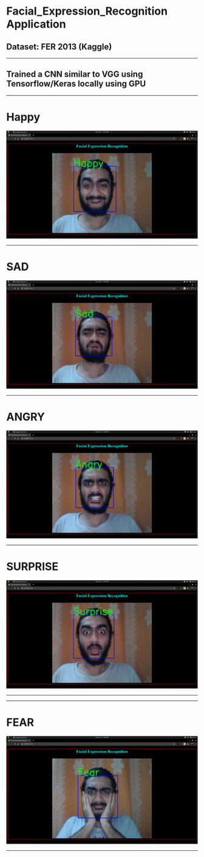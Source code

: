 # Facial_Expression_Recognition Application 

## Dataset: FER 2013 (Kaggle)

---------------------------------------------------------------------------
## Trained a CNN similar to VGG using Tensorflow/Keras locally using GPU

---------------------------------------------------------------------------

# Happy
![](img/happy.png)

---------------------------------------------------------------------------------------------------------------------------------------

# SAD

![](img/sad.png)

----------------------------------------------------------------------------------------------------------------------------------------

# ANGRY

![](img/angry.png)

---------------------------------------------------------------------------

# SURPRISE
![](img/surprise.png)

---------------------------------------------------------------------------------------------------------------------------------------
---------------------------------------------------------------------------

# FEAR
![](img/fear.png)

---------------------------------------------------------------------------------------------------------------------------------------

